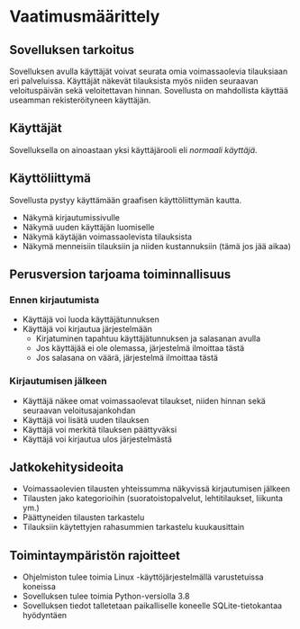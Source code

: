 # Vaatimusmäärittely
## Sovelluksen tarkoitus
Sovelluksen avulla käyttäjät voivat seurata omia voimassaolevia tilauksiaan eri palveluissa. Käyttäjät näkevät tilauksista myös niiden seuraavan veloituspäivän sekä veloitettavan hinnan. Sovellusta on mahdollista käyttää useamman rekisteröityneen käyttäjän.

## Käyttäjät
Sovelluksella on ainoastaan yksi käyttäjärooli eli *normaali käyttäjä*.

## Käyttöliittymä
Sovellusta pystyy käyttämään graafisen käyttöliittymän kautta.
- Näkymä kirjautumissivulle
- Näkymä uuden käyttäjän luomiselle
- Näkymä käytäjän voimassaolevista tilauksista
- Näkymä menneisiin tilauksiin ja niiden kustannuksiin (tämä jos jää aikaa)

## Perusversion tarjoama toiminnallisuus
### Ennen kirjautumista
- Käyttäjä voi luoda käyttäjätunnuksen
- Käyttäjä voi kirjautua järjestelmään
	- Kirjatuminen tapahtuu käyttäjätunnuksen ja salasanan avulla
	- Jos käyttäjää ei ole olemassa, järjestelmä ilmoittaa tästä
	- Jos salasana on väärä, järjestelmä ilmoittaa tästä

### Kirjautumisen jälkeen
- Käyttäjä näkee omat voimassaolevat tilaukset, niiden hinnan sekä seuraavan veloitusajankohdan
- Käyttäjä voi lisätä uuden tilauksen
- Käyttäjä voi merkitä tilauksen päättyväksi
- Käyttäjä voi kirjautua ulos järjestelmästä

## Jatkokehitysideoita
- Voimassaolevien tilausten yhteissumma näkyvissä kirjautumisen jälkeen
- Tilausten jako kategorioihin (suoratoistopalvelut, lehtitilaukset, liikunta ym.)
- Päättyneiden tilausten tarkastelu
- Tilauksiin käytettyjen rahasummien tarkastelu kuukausittain

## Toimintaympäristön rajoitteet
- Ohjelmiston tulee toimia Linux -käyttöjärjestelmällä varustetuissa koneissa
- Sovelluksen tulee toimia Python-versiolla 3.8
- Sovelluksen tiedot talletetaan paikalliselle koneelle SQLite-tietokantaa hyödyntäen
